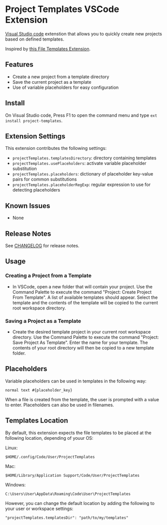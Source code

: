 
# Project Templates VSCode Extension

[Visual Studio code](https://code.visualstudio.com) extenstion that allows you to quickly create new projects based on defined templates. 

Inspired by [this File Templates Extension](https://github.com/brpaz/vscode-file-templates-ext).

## Features

* Create a new project from a template directory
* Save the current project as a template
* Use of variable placeholders for easy configuration

<!-- ## Screenshots

![preview](images/preview01.jpg) -->

## Install

On Visual Studio code, Press F1 to open the command menu and type ```ext install project-templates```.

## Extension Settings

This extension contributes the following settings:

* `projectTemplates.templatesDirectory`: directory containing templates
* `projectTemplates.usePlaceholders`: activate variable placeholder substitution
* `projectTemplates.placeholders`: dictionary of placeholder key-value pairs for common substitutions
* `projectTemplates.placeholderRegExp`: regular expression to use for detecting placeholders

## Known Issues

* None

## Release Notes

See [CHANGELOG](./CHANGELOG.md) for release notes.


## Usage

### Creating a Project from a Template

* In VSCode, open a new folder that will contain your project.  Use the Command Palette to execute the command "Project: Create Project From Template".  A list of available templates should appear. Select the template and the contents of the template will be copied to the current root workspace directory.

### Saving a Project as a Template

* Create the desired template project in your current root workspace directory.  Use the Command Palette to execute the command "Project: Save Project As Template".  Enter the name for your template.  The contents of your root directory will then be copied to a new template folder.

## Placeholders

Variable placeholders can be used in templates in the following way:

```
normal text #{placeholder_key}
```

When a file is created from the template, the user is prompted with a value to enter.  Placeholders can also be used in filenames.

## Templates Location

By default, this extension expects the file templates to be placed at the following location, depending of youur OS:

Linux:

```
$HOME/.config/Code/User/ProjectTemplates
```

Mac:

```
$HOME/Library/Application Support/Code/User/ProjectTemplates
```

Windows:

```
C:\Users\User\AppData\Roaming\Code\User\ProjectTemplates
```

However, you can change the default location by adding the following to your user or workspace settings:

```
"projectTemplates.templatesDir": "path/to/my/templates"
```






